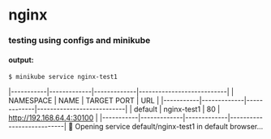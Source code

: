 # nginx
### testing using configs and minikube
#### output:
    $ minikube service nginx-test1
|-----------|-------------|-------------|---------------------------|
| NAMESPACE |    NAME     | TARGET PORT |            URL            |
|-----------|-------------|-------------|---------------------------|
| default   | nginx-test1 |          80 | http://192.168.64.4:30100 |
|-----------|-------------|-------------|---------------------------|
🎉  Opening service default/nginx-test1 in default browser...
